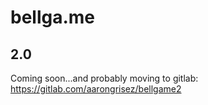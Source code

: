# bellga.me
## 2.0

Coming soon...and probably moving to gitlab:
https://gitlab.com/aarongrisez/bellgame2
